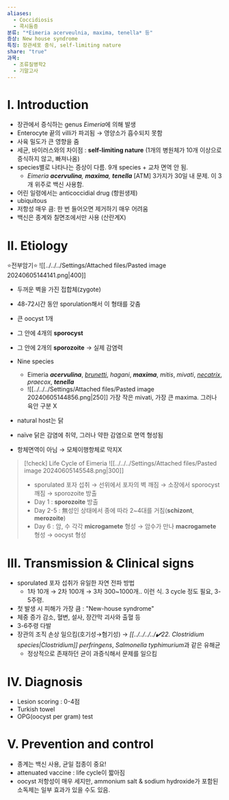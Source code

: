 ```yaml
---
aliases:
  - Coccidiosis
  - 콕시듐증
분류: "*Eimeria acerveulnia, maxima, tenella* 등"
증상: New house syndrome
특징: 장관세포 증식, self-limiting nature
share: "true"
과목:
  - 조류질병학2
  - 기말고사
---
```

# Ⅰ. Introduction
- 장관에서 증식하는 genus *Eimeria*에 의해 발생
- Enterocyte 끝의 villi가 파괴됨 → 영양소가 흡수되지 못함
- 사육 밀도가 큰 영향을 줌
- 세균, 바이러스와의 차이점 : **self-limiting nature** (1개의 병원체가 10개 이상으로 증식하지 않고, 빠져나옴)
- species별로 나타나는 증상이 다름. 9개 species + 교차 면역 안 됨. 
	- *Eimeria **acervulina**, **maxima**, **tenella*** [ATM] 3가지가 30일 내 문제. 이 3개 위주로 백신 사용함.
- 어린 일령에서는 anticoccidial drug (항원생제)
- ubiquitous 
- 저항성 매우 큼: 한 번 들어오면 제거하기 매우 어려움
- 백신은 종계와 칠면조에서만 사용 (산란계X)

# Ⅱ. Etiology
⭐전부암기⭐
![[../../../Settings/Attached files/Pasted image 20240605144141.png|400]]

- 두꺼운 벽을 가진 접합체(zygote)
- 48-72시간 동안 sporulation해서 이 형태를 갖춤
- 큰 oocyst 1개
- 그 안에 4개의 **sporocyst**
- 그 안에 2개의 **sporozoite** → 실제 감염력

- Nine species
	- Eimeria ***acervulina***, *<u>brunetti</u>*, *hagani*, ***maxima***, *mitis*, *mivati*, *<u>necatrix</u>*, *praecox*, ***tenella***
	- ![[../../../Settings/Attached files/Pasted image 20240605144856.png|250]]
	  가장 작은 mivati, 가장 큰 maxima. 그러나 육안 구분 X
- natural host는 닭
- naïve 닭은 감염에 취약, 그러나 약한 감염으로 면역 형성됨
- 항체면역이 아님 → 모체이행항체로 막지X

>[!check] Life Cycle of Eimeria
>![[../../../Settings/Attached files/Pasted image 20240605145548.png|300]]
>- sporulated 포자 섭취 → 선위에서 포자의 벽 깨짐 → 소장에서 sporocyst 깨짐 → sporozoite 방출
>- Day 1 : **sporozoite** 방출
>- Day 2-5 : 無성인 상태에서 종에 따라 2~4대를 거침(**schizont**, **merozoite**)
>- Day 6 : 암, 수 각각 **microgamete** 형성 → 암수가 만나 **macrogamete** 형성 → oocyst 형성

# Ⅲ. Transmission & Clinical signs
- sporulated 포자 섭취가 유일한 자연 전파 방법
	- 1차 10개 → 2차 100개 → 3차 300~1000개.. 이런 식. 3 cycle 정도 필요, 3-5주령.
- 첫 발생 시 피해가 가장 큼 : "New-house syndrome"
- 체중 증가 감소, 혈변, 설사, 장간막 괴사와 출혈 등
- 3-6주령 다발
- 장관의 조직 손상 일으킴(호기성→혐기성) → *[[../../../../✔️22. Clostridium species|Clostridium]] perfringens*, *Salmonella typhimurium*과 같은 유해균
	- 정상적으로 존재하던 균이 과증식해서 문제를 일으킴

# Ⅳ. Diagnosis
- Lesion scoring : 0-4점
- Turkish towel
- OPG(oocyst per gram) test

# Ⅴ. Prevention and control
- 종계는 백신 사용, 균일 접종이 중요!
- attenuated vaccine : life cycle이 짧아짐
- oocyst 저항성이 매우 세지만, ammonium salt & sodium hydroxide가 포함된 소독제는 일부 효과가 있을 수도 있음.
